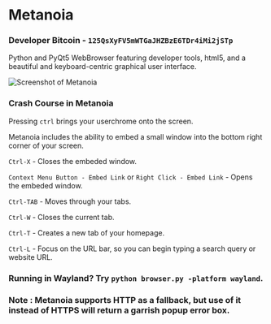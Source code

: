 # Metanoia
### Developer Bitcoin - `125QsXyFV5mWTGaJHZBzE6TDr4iMi2jSTp`

Python and PyQt5 WebBrowser featuring developer tools, html5, and a beautiful and keyboard-centric graphical user interface. 

![Screenshot of Metanoia](http://getgle.ga/drive/threads/fileUploads/583.png)

### Crash Course in Metanoia

Pressing `ctrl` brings your userchrome onto the screen.

Metanoia includes the ability to embed a small window into the bottom right corner of your screen.

`Ctrl-X` - Closes the embeded window.

`Context Menu Button - Embed Link` or `Right Click - Embed Link` - Opens the embeded window.

`Ctrl-TAB` - Moves through your tabs. 

`Ctrl-W` - Closes the current tab.

`Ctrl-T` - Creates a new tab of your homepage.

`Ctrl-L` - Focus on the URL bar, so you can begin typing a search query or website URL.

### Running in Wayland? Try `python browser.py -platform wayland`.

### Note : Metanoia supports HTTP as a fallback, but use of it instead of HTTPS will return a garrish popup error box. 
